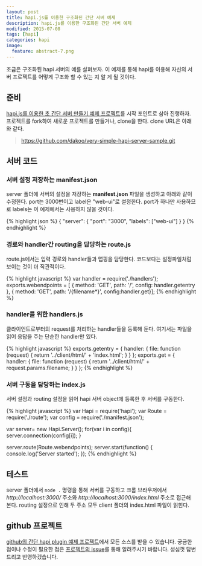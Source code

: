 ```yaml
---
layout: post
title: hapi.js를 이용한 구조화된 간단 서버 예제
description: hapi.js를 이용한 구조화된 간단 서버 예제
modified: 2015-07-08
tags: [hapi]
categories: hapi
image:
  feature: abstract-7.png
---
```



조금은 구조화된 hapi 서버의 예를 살펴보자. 이 예제를 통해 hapi를 이용해 자신의 서버 프로젝트를 어떻게 구조화 할 수 있는 지 알 게 될 것이다.    

## 준비 

[hapi.js를 이용한 초 간단 서버 만들기 예제 프로젝트](https://github.com/dakoo/very-simple-hapi-server-sample)를 시작 포인트로 삼아 진행하자. 프로젝트를 fork하여 새로운 프로젝트를 만들거나, clone을 한다. clone URL은 아래와 같다.

>https://github.com/dakoo/very-simple-hapi-server-sample.git
 
## 서버 코드

### 서버 설정 저장하는 manifest.json

server 폴더에 서버의 설정을 저장하는 **manifest.json** 파일을 생성하고 아래와 같이 수정한다. port는 3000번이고 label은 "web-ui"로 설정한다. port가 하나만 사용하므로 labels는 이 예제에서는 사용하지 않을 것이다.  

{% highlight json %}
{
  "server": {
    "port": "3000",
    "labels": ["web-ui"]
  }
}
{% endhighlight %}

### 경로와 handler간 routing을 담당하는 route.js

route.js에서는 입력 경로와 handler들과 맵핑을 담당한다. 코드보다는 설정파일처럼 보이는 것이 더 직관적이다.  

{% highlight javascript %}
var handler = require('./handlers');
exports.webendpoints = [
    { method: 'GET', path: '/', config: handler.getentry },
    { method: 'GET', path: '/{filename*}', config:handler.get}];
{% endhighlight %}

### handler를 위한 handlers.js

클라이언트로부터의 request를 처리하는 handler들을 등록해 둔다. 여기서는 파일을 읽어 응답을 주는 단순한 handler만 있다. 

{% highlight javascript %}
exports.getentry = {
    handler: {
        file: function (request) {
            return '../client/html/' + 'index.html';
        }
    }
};
exports.get = {
    handler: {
        file: function (request) {
            return '../client/html/' + request.params.filename;
        }
    }
};
{% endhighlight %}

### 서버 구동을 담당하는 index.js

서버 설정과 routing 설정을 읽어 hapi 서버 object에 등록한 후 서버를 구동한다.   

{% highlight javascript %}
var Hapi = require('hapi');
var Route = require('./route');
var config = require('./manifest.json');

var server= new Hapi.Server();
for(var i in config){
    server.connection(config[i]);
}

server.route(Route.webendpoints);
server.start(function() {
    console.log('Server started');
});
{% endhighlight %}

## 테스트

server 폴더에서 `node .` 명령을 통해 서버를 구동하고 크롬 브라우저에서 *http://localhost:3000/* 주소와 *http://localhost:3000/index.html* 주소로 접근해 본다. routing 설정으로 인해 두 주소 모두 client 폴더의 index.html 파일이 읽힌다. 

## github 프로젝트 

[github의 간단 hapi plugin 예제 프로젝트](https://github.com/dakoo/simple-organized-hapi-server-sample)에서 모든 소스를 받을 수 있습니다. 
궁금한 점이나 수정이 필요한 점은 [프로젝트의 issue](https://github.com/dakoo/simple-organized-hapi-server-sample/issues)를 통해 알려주시기 바랍니다. 성심껏 답변드리고 반영하겠습니다.
